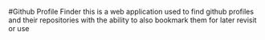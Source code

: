 #Github Profile Finder
this is a web application used to find github profiles and their repositories with the ability to also bookmark them for later revisit or use
